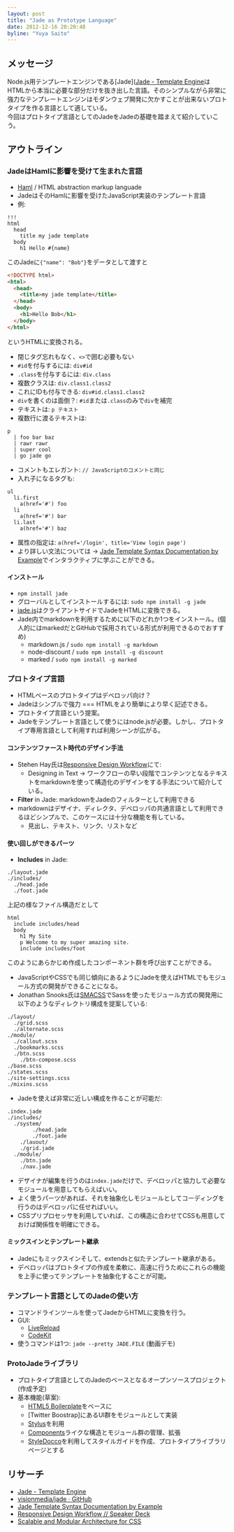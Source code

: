 ```yaml
---
layout: post
title: "Jade as Prototype Language"
date: 2012-12-16 20:20:48
byline: "Yuya Saito"
---
```


## メッセージ

Node.js用テンプレートエンジンである[Jade]([Jade - Template Engine](http://jade-lang.com/)はHTMLから本当に必要な部分だけを抜き出した言語。そのシンプルながら非常に強力なテンプレートエンジンはモダンウェブ開発に欠かすことが出来ないプロトタイプを作る言語として適している。  
今回はプロトタイプ言語としてのJadeをJadeの基礎を踏まえて紹介していこう。

## アウトライン

### JadeはHamlに影響を受けて生まれた言語

- [Haml](http://haml.info/) / HTML abstraction markup languade
- JadeはそのHamlに影響を受けたJavaScript実装のテンプレート言語
- 例:

~~~jade
!!!
html
  head
    title my jade template
  body
    h1 Hello #{name}
~~~

このJadeに`{"name": "Bob"}`をデータとして渡すと

~~~html
<!DOCTYPE html>
<html>
  <head>
    <title>my jade template</title>
  </head>
  <body>
    <h1>Hello Bob</h1>
  </body>
</html>
~~~

というHTMLに変換される。

- 閉じタグ忘れもなく、`<>`で囲む必要もない
- `#id`を付与するには: `div#id`
- `.class`を付与するには: `div.class`
- 複数クラスは: `div.class1.class2`
- これにIDも付与できる: `div#id.class1.class2`
- `div`を書くのは面倒？: `#id`または`.class`のみで`div`を補完
- テキストは: `p テキスト`
- 複数行に渡るテキストは:

~~~jade
p
  | foo bar baz
  | rawr rawr
  | super cool
  | go jade go
~~~

- コメントもエレガント: `// JavaScriptのコメントと同じ`
- 入れ子になるタグも:

~~~jade
ul
  li.first
    a(href='#') foo
  li
    a(href='#') bar
  li.last
    a(href='#') baz
~~~

- 属性の指定は: `a(href='/login', title='View login page')`
- より詳しい文法については → [Jade Template Syntax Documentation by Example](http://naltatis.github.com/jade-syntax-docs/)でインタラクティブに学ぶことができる。

#### インストール

- `npm install jade`
- グローバルとしてインストールするには: `sudo npm install -g jade`
- [jade.js](https://github.com/visionmedia/jade/blob/master/jade.js)はクライアントサイドでJadeをHTMLに変換できる。
- Jade内でmarkdownを利用するために以下のどれか1つをインストール。(個人的にはmarkedだとGitHubで採用されている形式が利用できるのでおすすめ)
	- markdown.js / `sudo npm install -g markdown`
	- node-discount / `sudo npm install -g discount`
	- marked / `sudo npm install -g marked`

### プロトタイプ言語

- HTMLベースのプロトタイプはデベロッパ向け？
- Jadeはシンプルで強力 === HTMLをより簡単により早く記述できる。
- プロトタイプ言語という提案。
- Jadeをテンプレート言語として使うにはnode.jsが必要。しかし、プロトタイプ専用言語として利用すれば利用シーンが広がる。

#### コンテンツファースト時代のデザイン手法

- Stehen Hay氏は[Responsive Design Workflow](https://speakerdeck.com/stephenhay/responsive-design-workflow)にて:
	- Designing in Text → ワークフローの早い段階でコンテンツとなるテキストをmarkdownを使って構造化のデザインをする手法について紹介している。
- **Filter** in Jade: markdownをJadeのフィルターとして利用できる
- markdownはデザイナ、ディレクタ、デベロッパの共通言語として利用できるほどシンプルで、このケースには十分な機能を有している。
	- 見出し、テキスト、リンク、リストなど

#### 使い回しができるパーツ

- **Includes** in Jade: 

~~~text
./layout.jade
./includes/
  ./head.jade
  ./foot.jade
~~~

上記の様なファイル構造だとして   

~~~jade
html
  include includes/head
  body
    h1 My Site
    p Welcome to my super amazing site.
    include includes/foot
~~~

このようにあらかじめ作成したコンポーネント群を呼び出すことができる。

- JavaScriptやCSSでも同じ傾向にあるようにJadeを使えばHTMLでもモジュール方式の開発ができることになる。
- Jonathan Snooks氏は[SMACSS](https://smacss.com/)でSassを使ったモジュール方式の開発用に以下のようなディレクトリ構成を提案している:

~~~text
./layout/
  ./grid.scss
  ./alternate.scss
./module/
  ./callout.scss
  ./bookmarks.scss
  ./btn.scss
 	./btn-compose.scss
./base.scss
./states.scss
./site-settings.scss
./mixins.scss
~~~

- Jadeを使えば非常に近しい構成を作ることが可能だ:

~~~text
.index.jade
./includes/
  ./system/
		./head.jade
		./foot.jade
	./lauout/
    ./grid.jade
  ./module/
    ./btn.jade
    ./nav.jade
~~~

- デザイナが編集を行うのは`index.jade`だけで、デベロッパと協力して必要なモジュールを用意してもらえばいい。
- よく使うパーツがあれば、それを抽象化しモジュールとしてコーディングを行うのはデベロッパに任せればいい。
- CSSプリプロセッサを利用していれば、この構造に合わせてCSSも用意しておけば関係性を明確にできる。

#### ミックスインとテンプレート継承

- Jadeにもミックスインそして、extendsと似たテンプレート継承がある。  
- デベロッパはプロトタイプの作成を柔軟に、高速に行うためにこれらの機能を上手に使ってテンプレートを抽象化することが可能。

### テンプレート言語としてのJadeの使い方

- コマンドラインツールを使ってJadeからHTMLに変換を行う。
- GUI:
	- [LiveReload](http://livereload.com/)
	- [CodeKit](http://incident57.com/codekit/)
- 使うコマンドは1つ: `jade --pretty JADE.FILE` (動画デモ)

### ProtoJadeライブラリ

- プロトタイプ言語としてのJadeのベースとなるオープンソースプロジェクト (作成予定)
- 基本機能(草案):
	- [HTML5 Boilerplate](http://html5boilerplate.com/)をベースに
	- [Twitter Boostrap]にあるUI群をモジュールとして実装
	- [Stylus](http://learnboost.github.com/stylus/)を利用
	- [Components](http://tjholowaychuk.com/post/27984551477/components)ライクな構造とモジュール群の管理、拡張
	- [StyleDocco](http://jacobrask.github.com/styledocco/)を利用してスタイルガイドを作成、プロトタイプライブラリページとする

## リサーチ

- [Jade - Template Engine](http://jade-lang.com/)
- [visionmedia/jade · GitHub](https://github.com/visionmedia/jade#readme)
- [Jade Template Syntax Documentation by Example](http://naltatis.github.com/jade-syntax-docs/)
- [Responsive Design Workflow // Speaker Deck](https://speakerdeck.com/stephenhay/responsive-design-workflow)
- [Scalable and Modular Architecture for CSS](https://smacss.com/)